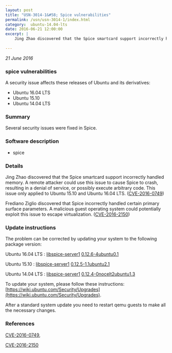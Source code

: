 ```yaml
---
layout: post
title: "USN-3014-1&#58; Spice vulnerabilities"
permalink: /usn/usn-3014-1/index.html
category:  ubuntu-14.04-lts
date: 2016-06-21 12:00:00
excerpt: |
    Jing Zhao discovered that the Spice smartcard support incorrectly handled memory. A remote attacker could use this issue to cause Spice to crash, resulting in a denial of service, or possibly execute arbitrary code. This issue only applied to Ubuntu 15.10 and Ubuntu 16.04 LTS. ([CVE-2016-0749](http://people.ubuntu.com/~ubuntu-security/cve/CVE-2016-0749))
    
--- 
```

 
 

*21 June 2016*

### spice vulnerabilities

A security issue affects these releases of Ubuntu and its derivatives:

* Ubuntu 16.04 LTS
* Ubuntu 15.10
* Ubuntu 14.04 LTS

### Summary

Several security issues were fixed in Spice. 

### Software description

* spice 

### Details

Jing Zhao discovered that the Spice smartcard support incorrectly handled memory. A remote attacker could use this issue to cause Spice to crash, resulting in a denial of service, or possibly execute arbitrary code. This issue only applied to Ubuntu 15.10 and Ubuntu 16.04 LTS. ([CVE-2016-0749](http://people.ubuntu.com/~ubuntu-security/cve/CVE-2016-0749))

Frediano Ziglio discovered that Spice incorrectly handled certain primary surface parameters. A malicious guest operating system could potentially exploit this issue to escape virtualization. ([CVE-2016-2150](http://people.ubuntu.com/~ubuntu-security/cve/CVE-2016-2150)) 

### Update instructions

The problem can be corrected by updating your system to the following package version:

Ubuntu 16.04 LTS
 : [libspice-server1](https://launchpad.net/ubuntu/+source/spice) <span> [0.12.6-4ubuntu0.1](https://launchpad.net/ubuntu/+source/spice/0.12.6-4ubuntu0.1) </span> 

Ubuntu 15.10
 : [libspice-server1](https://launchpad.net/ubuntu/+source/spice) <span> [0.12.5-1.1ubuntu2.1](https://launchpad.net/ubuntu/+source/spice/0.12.5-1.1ubuntu2.1) </span> 

Ubuntu 14.04 LTS
 : [libspice-server1](https://launchpad.net/ubuntu/+source/spice) <span> [0.12.4-0nocelt2ubuntu1.3](https://launchpad.net/ubuntu/+source/spice/0.12.4-0nocelt2ubuntu1.3) </span> 

To update your system, please follow these instructions: [https://wiki.ubuntu.com/Security/Upgrades](https://wiki.ubuntu.com/Security/Upgrades).

After a standard system update you need to restart qemu guests to make all the necessary changes. 

### References

 
 [CVE-2016-0749](http://people.ubuntu.com/~ubuntu-security/cve/CVE-2016-0749), 

 [CVE-2016-2150](http://people.ubuntu.com/~ubuntu-security/cve/CVE-2016-2150)
 


